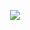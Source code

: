 <p align="center">
  <img src="https://capsule-render.vercel.app/api?type=waving&height=200&text=&fontAlign=80&fontAlignY=40&color=gradient" />
</p>
